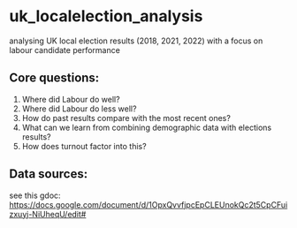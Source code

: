 # uk_localelection_analysis
analysing UK local election results (2018, 2021, 2022) with a focus on labour candidate performance 

## Core questions:
1. Where did Labour do well?
2. Where did Labour do less well?
3. How do past results compare with the most recent ones?
4. What can we learn from combining demographic data with elections results?
5. How does turnout factor into this? 


## Data sources:
see this gdoc: https://docs.google.com/document/d/1OpxQvvfjpcEpCLEUnokQc2t5CpCFuizxuyj-NiUheqU/edit#
